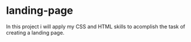 # landing-page

In this project i will apply my CSS and HTML skills to acomplish the task of creating a landing page.
